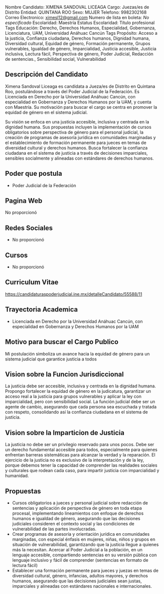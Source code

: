 Nombre Candidato: XIMENA SANDOVAL LICEAGA
Cargo: Juezas/es de Distrito
Entidad: QUINTANA ROO
Sexo: MUJER
Telefono: 9982302168
Correo Electronico: ximesl12@gmail.com
Numero de lista en boleta: *No especificado*
Escolaridad: Maestría
Estatus Escolaridad: Título profesional
Tags Educación: Derecho, Derechos Humanos, Especialidad, Gobernanza, Licenciatura, UAM, Universidad Anáhuac Cancún
Tags Propósito: Acceso a la justicia, Confianza ciudadana, Derechos humanos, Dignidad humana, Diversidad cultural, Equidad de género, Formación permanente, Grupos vulnerables, Igualdad de género, Imparcialidad, Justicia accesible, Justicia inclusiva, Lectura fácil, Perspectiva de género, Poder Judicial, Redacción de sentencias., Sensibilidad social, Vulnerabilidad


## Descripción del Candidato 

Ximena Sandoval Liceaga es candidata a Jueza/es de Distrito en Quintana Roo, postulándose a través del Poder Judicial de la Federación. Es Licenciada en Derecho por la Universidad Anáhuac Cancún, con especialidad en Gobernanza y Derechos Humanos por la UAM, y cuenta con Maestría. Su motivación para buscar el cargo se centra en promover la equidad de género en el sistema judicial.

Su visión se enfoca en una justicia accesible, inclusiva y centrada en la dignidad humana. Sus propuestas incluyen la implementación de cursos obligatorios sobre perspectiva de género para el personal judicial, la creación de programas de asesoría jurídica en comunidades marginadas y el establecimiento de formación permanente para jueces en temas de diversidad cultural y derechos humanos. Busca fortalecer la confianza ciudadana en el sistema de justicia a través de decisiones imparciales, sensibles socialmente y alineadas con estándares de derechos humanos.


## Poder que postula

- Poder Judicial de la Federación


## Pagina Web

No proporcionó


## Redes Sociales

- No proporcionó


## Cursos

- No proporcionó


## Curriculum Vitae

https://candidaturaspoderjudicial.ine.mx/detalleCandidato/55588/11


## Trayectoria Academica

- Licenciada en Derecho por la Universidad Anáhuac Cancún, con especialidad en Gobernanza y Derechos Humanos por la UAM


## Motivo para buscar el Cargo Publico

Mi postulación simboliza un avance hacia la equidad de género para un sistema judicial que garantice justicia a todos


## Vision sobre la Funcion Jurisdiccional

La justicia debe ser accesible, inclusiva y centrada en la dignidad humana. Propongo fortalecer la equidad de género en la judicatura, garantizar un acceso real a la justicia para grupos vulnerables y aplicar la ley con imparcialidad, pero con sensibilidad social. La función judicial debe ser un agente de cambio, asegurando que cada persona sea escuchada y tratada con respeto, consolidando así la confianza ciudadana en el sistema de justicia.


## Vision sobre la Imparticion de Justicia

La justicia no debe ser un privilegio reservado para unos pocos. Debe ser un derecho fundamental accesible para todos, especialmente para quienes enfrentan barreras sistemáticas para alcanzar la verdad y la reparación. El ejercicio de la justicia no es exclusivo de la interpretación y de la ley, porque debemos tener la capacidad de comprender las realidades sociales y culturales que rodean cada caso, para impartir justicia con imparcialidad y humanidad.


## Propuestas

- Cursos obligatorios a jueces y personal judicial sobre redacción de sentencias y aplicación de perspectiva de género en toda etapa procesal, implementando lineamientos con enfoque de derechos humanos e igualdad de género, asegurando que las decisiones judiciales consideren el contexto social y las condiciones de vulnerabilidad de las partes involucradas.
- Crear programas de asesoría y orientación jurídica en comunidades marginadas, con especial énfasis en mujeres, niñas, niños y grupos en situación de vulnerabilidad, garantizando que la justicia llegue a quienes más la necesitan. Acercar al Poder Judicial a la población, en un lenguaje accesible, compartiendo sentencias en su versión pública con lenguaje inclusivo y fácil de comprender (sentencias en formato de lectura fácil)
- Establecer una formación permanente para jueces y juezas en temas de diversidad cultural, género, infancias, adultos mayores, y derechos humanos, asegurando que las decisiones judiciales sean justas, imparciales y alineadas con estándares nacionales e internacionales.


